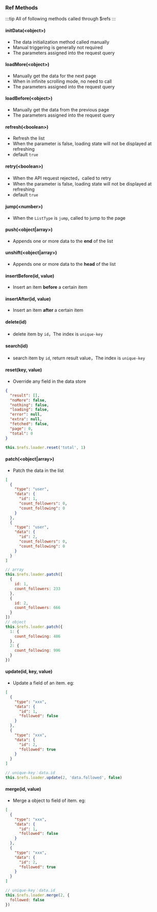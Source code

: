 ### Ref Methods

<Phone page="method" />

:::tip
All of following methods called through $refs
:::

#### initData(\<object\>)
- The data initialization method called manually
- Manual triggering is generally not required
- The parameters assigned into the request query

#### loadMore(\<object\>)
- Manually get the data for the next page
- When in infinite scrolling mode, no need to call
- The parameters assigned into the request query

#### loadBefore(\<object\>)
- Manually get the data from the previous page
- The parameters assigned into the request query

#### refresh(\<boolean\>)
- Refresh the list
- When the parameter is false, loading state will not be displayed at refreshing
- default `true`

#### retry(\<boolean\>)
- When the API request rejected，called to retry
- When the parameter is false, loading state will not be displayed at refreshing
- default `true`

#### jump(\<number\>)
- When the `ListType` is `jump`, called to jump to the page

#### push(\<object|array\>)
- Appends one or more data to the **end** of the list

#### unshift(\<object|array\>)
- Appends one or more data to the **head** of the list

#### insertBefore(id, value)
- Insert an item **before** a certain item

#### insertAfter(id, value)
- Insert an item **after** a certain item

#### delete(id)
- delete item by `id`，The index is `unique-key`

#### search(id)
- search item by `id`, return result value，The index is `unique-key`

#### reset(key, value)
- Override any field in the data store
```json
{
  "result": [],
  "noMore": false,
  "nothing": false,
  "loading": false,
  "error": null,
  "extra": null,
  "fetched": false,
  "page": 0,
  "total": 0
}
```
```javascript
this.$refs.loader.reset('total', 1)
```

#### patch(\<object|array\>)
- Patch the data in the list
```json
[
  {
    "type": "user",
    "data": {
      "id": 1,
      "count_followers": 0,
      "count_following": 0
    }
  },
  {
    "type": "user",
    "data": {
      "id": 2,
      "count_followers": 0,
      "count_following": 0
    }
  }
]
```
```javascript
// array
this.$refs.loader.patch([
  {
    id: 1,
    count_followers: 233
  },
  {
    id: 2,
    count_followers: 666
  }
])
// object
this.$refs.loader.patch({
  1: {
    count_following: 486
  },
  2: {
    count_following: 996
  }
})
```

#### update(id, key, value)
- Update a field of an item. eg:
```json
[
  {
    "type": "xxx",
    "data": {
      "id": 1,
      "followed": false
    }
  },
  {
    "type": "xxx",
    "data": {
      "id": 2,
      "followed": true
    }
  }
]
```
```javascript
// unique-key：data.id
this.$refs.loader.update(2, 'data.followed', false)
```

#### merge(id, value)
- Merge a object to field of item. eg:
```json
[
  {
    "type": "xxx",
    "data": {
      "id": 1,
      "followed": false
    }
  },
  {
    "type": "xxx",
    "data": {
      "id": 2,
      "followed": true
    }
  }
]
```
```javascript
// unique-key：data.id
this.$refs.loader.merge(2, {
  followed: false
})
```
